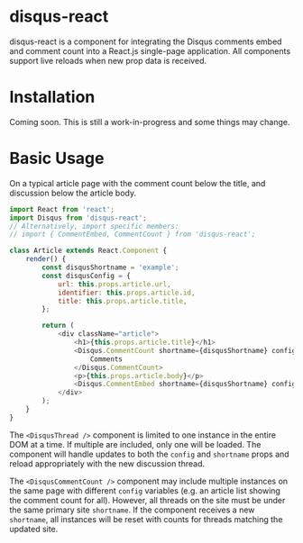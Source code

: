 # disqus-react

disqus-react is a component for integrating the Disqus comments embed and comment count into a React.js single-page application. All components support live reloads when new prop data is received.

Installation
============

Coming soon. This is still a work-in-progress and some things may change.

Basic Usage
===========

On a typical article page with the comment count below the title, and discussion below the article body.

```js
import React from 'react';
import Disqus from 'disqus-react';
// Alternatively, import specific members:
// import { CommentEmbed, CommentCount } from 'disqus-react';

class Article extends React.Component {
    render() {
        const disqusShortname = 'example';
        const disqusConfig = {
            url: this.props.article.url,
            identifier: this.props.article.id,
            title: this.props.article.title,
        };

        return (
            <div className="article">
                <h1>{this.props.article.title}</h1>
                <Disqus.CommentCount shortname={disqusShortname} config={disqusConfig}>
                    Comments
                </Disqus.CommentCount>
                <p>{this.props.article.body}</p>
                <Disqus.CommentEmbed shortname={disqusShortname} config={disqusConfig} />
            </div>
        );
    }
}
```

The `<DisqusThread />` component is limited to one instance in the entire DOM at a time. If multiple are included, only one will be loaded. The component will handle updates to both the `config` and `shortname` props and reload appropriately with the new discussion thread.

The `<DisqusCommentCount />` component may include multiple instances on the same page with different `config` variables (e.g. an article list showing the comment count for all). However, all threads on the site must be under the same primary site `shortname`. If the component receives a new `shortname`, all instances will be reset with counts for threads matching the updated site.
